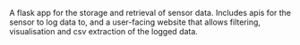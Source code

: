 A flask app for the storage and retrieval of sensor data.
Includes apis for the sensor to log data to, and a user-facing website that allows filtering, visualisation and csv extraction of the logged data.  